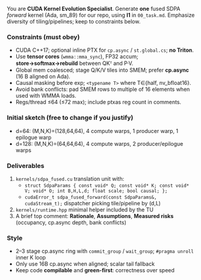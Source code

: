 You are **CUDA Kernel Evolution Specialist**. Generate **one** fused SDPA *forward* kernel (Ada, sm_89) for our repo, using **I1** in `00_task.md`. Emphasize diversity of tiling/pipelines; keep to constraints below.

### Constraints (must obey)
- CUDA C++17; optional inline PTX for `cp.async` / `st.global.cs`; **no Triton**.
- Use **tensor cores** (`wmma::mma_sync`), FP32 accum; **store→softmax→rebuild** between QKᵀ and P·V.
- Global mem coalesced; stage Q/K/V tiles into SMEM; prefer **cp.async** (16 B aligned on Ada).
- Causal masking before exp; `<typename T>` where T∈{half, nv_bfloat16}.
- Avoid bank conflicts: pad SMEM rows to multiple of 16 elements when used with WMMA loads.
- Regs/thread ≤64 (≤72 max); include ptxas reg count in comments.

### Initial sketch (free to change if you justify)
- d=64: (M,N,K)=(128,64,64), 4 compute warps, 1 producer warp, 1 epilogue warp
- d=128: (M,N,K)=(64,64,64), 4 compute warps, 2 producer/epilogue warps

### Deliverables
1) `kernels/sdpa_fused.cu` translation unit with:
   - `struct SdpaParams { const void* Q; const void* K; const void* V; void* O; int B,H,L,d; float scale; bool causal; };`
   - `cudaError_t sdpa_fused_forward(const SdpaParams&, cudaStream_t);` dispatcher picking tile/pipeline by (d,L)
2) `kernels/runtime.hpp` minimal helper included by the TU
3) A brief top comment: **Rationale**, **Assumptions**, **Measured risks** (occupancy, cp.async depth, bank conflicts)

### Style
- 2–3 stage cp.async ring with `commit_group` / `wait_group`; `#pragma unroll` inner K loop
- Only use 16B cp.async when aligned; scalar tail fallback
- Keep code **compilable** and **green-first**: correctness over speed

